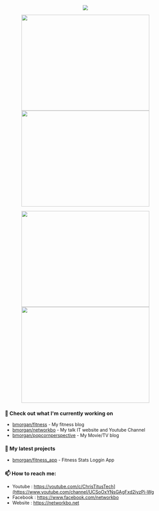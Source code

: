 <p align="center"><a href="https://github.com/anuraghazra/github-readme-stats">
  <img align="center" src="https://github-readme-stats.vercel.app/api?username=morganbo85&show_icons=true&theme=tokyonight" />
</a></p>

<p align="center"><a href="https://wakatime.com/@morganbo85">
  <img align="center" width="400" height="300" src="https://wakatime.com/share/@morganbo85/4c17a227-eb23-48c5-a2f1-492e5538842c.svg" />
</a>
<a href="https://wakatime.com/@morganbo85">
  <img align="center" width="400" height="300" src="https://wakatime.com/share/@morganbo85/57160975-2111-472e-bc92-f390b42053b3.svg" />
</a></p>

<p align="center"><a href="https://wakatime.com/@morganbo85">
  <img align="center" width="400" height="300" src="https://wakatime.com/share/@morganbo85/b7d6c245-11dd-4802-a2dd-8ff0fd915324.svg" />
</a>
<a href="https://wakatime.com/@morganbo85">
  <img align="center" width="400" height="300" src="https://wakatime.com/share/@morganbo85/29475f0b-8d50-47b4-aaf5-f96bdcab9d0d.svg" />
</a></p>

### 👷 Check out what I'm currently working on
- [bmorgan/fitness](https://github.com/morganbo85/bmorgan/tree/main/fitness) - My fitness blog
- [bmorgan/networkbo](https://github.com/morganbo85/bmorgan/tree/main/networkbo) - My talk IT website and Youtube Channel
- [bmorgan/popcornperspective](https://github.com/morganbo85/bmorgan/tree/main/popcornperspective) - My Movie/TV blog

### 🌱 My latest projects
- [bmorgan/fitness_app](https://github.com/morganbo85/fitness_app) - Fitness Stats Loggin App

### 📫 How to reach me:
  - Youtube   : <https://youtube.com/c/ChrisTitusTech](https://www.youtube.com/channel/UCSoOxYNsGAgFxd2iyzPi-Wg>
  - Facebook  : <https://www.facebook.com/networkbo>
  - Website   : <https://networkbo.net>
